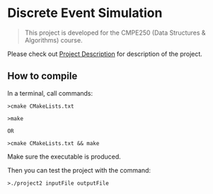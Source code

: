# Discrete Event Simulation

> This project is developed for the CMPE250 (Data Structures & Algorithms) course.

Please check out [Project Description](https://github.com/hsnbsrbalaban/CmpE-university-projects/blob/master/CmpE250-DataStructuresAndAlgorithms/discrete-event-simulation/Project2.pdf) for description of the project.

## How to compile

In a terminal, call commands:
```
>cmake CMakeLists.txt

>make

OR

>cmake CMakeLists.txt && make

```
Make sure the executable is produced.

Then you can test the project with the command:
```
>./project2 inputFile outputFile
```
